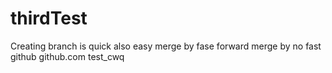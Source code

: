 # thirdTest
Creating branch is quick also easy
merge by fase forward
merge by no fast
github
github.com
test_cwq
